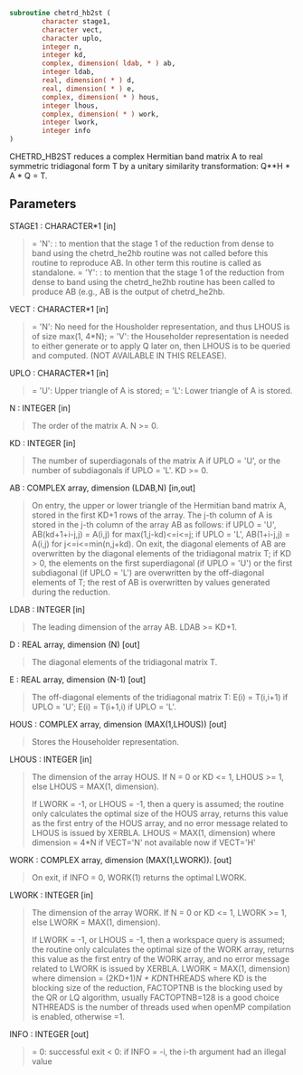 ```fortran
subroutine chetrd_hb2st (
		character stage1,
		character vect,
		character uplo,
		integer n,
		integer kd,
		complex, dimension( ldab, * ) ab,
		integer ldab,
		real, dimension( * ) d,
		real, dimension( * ) e,
		complex, dimension( * ) hous,
		integer lhous,
		complex, dimension( * ) work,
		integer lwork,
		integer info
)
```

CHETRD_HB2ST reduces a complex Hermitian band matrix A to real symmetric
tridiagonal form T by a unitary similarity transformation:
Q**H * A * Q = T.

## Parameters
STAGE1 : CHARACTER*1 [in]
> = 'N':  : to mention that the stage 1 of the reduction
> from dense to band using the chetrd_he2hb routine
> was not called before this routine to reproduce AB.
> In other term this routine is called as standalone.
> = 'Y':  : to mention that the stage 1 of the
> reduction from dense to band using the chetrd_he2hb
> routine has been called to produce AB (e.g., AB is
> the output of chetrd_he2hb.

VECT : CHARACTER*1 [in]
> = 'N':  No need for the Housholder representation,
> and thus LHOUS is of size max(1, 4*N);
> = 'V':  the Householder representation is needed to
> either generate or to apply Q later on,
> then LHOUS is to be queried and computed.
> (NOT AVAILABLE IN THIS RELEASE).

UPLO : CHARACTER*1 [in]
> = 'U':  Upper triangle of A is stored;
> = 'L':  Lower triangle of A is stored.

N : INTEGER [in]
> The order of the matrix A.  N >= 0.

KD : INTEGER [in]
> The number of superdiagonals of the matrix A if UPLO = 'U',
> or the number of subdiagonals if UPLO = 'L'.  KD >= 0.

AB : COMPLEX array, dimension (LDAB,N) [in,out]
> On entry, the upper or lower triangle of the Hermitian band
> matrix A, stored in the first KD+1 rows of the array.  The
> j-th column of A is stored in the j-th column of the array AB
> as follows:
> if UPLO = 'U', AB(kd+1+i-j,j) = A(i,j) for max(1,j-kd)<=i<=j;
> if UPLO = 'L', AB(1+i-j,j)    = A(i,j) for j<=i<=min(n,j+kd).
> On exit, the diagonal elements of AB are overwritten by the
> diagonal elements of the tridiagonal matrix T; if KD > 0, the
> elements on the first superdiagonal (if UPLO = 'U') or the
> first subdiagonal (if UPLO = 'L') are overwritten by the
> off-diagonal elements of T; the rest of AB is overwritten by
> values generated during the reduction.

LDAB : INTEGER [in]
> The leading dimension of the array AB.  LDAB >= KD+1.

D : REAL array, dimension (N) [out]
> The diagonal elements of the tridiagonal matrix T.

E : REAL array, dimension (N-1) [out]
> The off-diagonal elements of the tridiagonal matrix T:
> E(i) = T(i,i+1) if UPLO = 'U'; E(i) = T(i+1,i) if UPLO = 'L'.

HOUS : COMPLEX array, dimension (MAX(1,LHOUS)) [out]
> Stores the Householder representation.

LHOUS : INTEGER [in]
> The dimension of the array HOUS.
> If N = 0 or KD <= 1, LHOUS >= 1, else LHOUS = MAX(1, dimension).
> 
> If LWORK = -1, or LHOUS = -1,
> then a query is assumed; the routine
> only calculates the optimal size of the HOUS array, returns
> this value as the first entry of the HOUS array, and no error
> message related to LHOUS is issued by XERBLA.
> LHOUS = MAX(1, dimension) where
> dimension = 4*N if VECT='N'
> not available now if VECT='H'

WORK : COMPLEX array, dimension (MAX(1,LWORK)). [out]
> On exit, if INFO = 0, WORK(1) returns the optimal LWORK.

LWORK : INTEGER [in]
> The dimension of the array WORK.
> If N = 0 or KD <= 1, LWORK >= 1, else LWORK = MAX(1, dimension).
> 
> If LWORK = -1, or LHOUS = -1,
> then a workspace query is assumed; the routine
> only calculates the optimal size of the WORK array, returns
> this value as the first entry of the WORK array, and no error
> message related to LWORK is issued by XERBLA.
> LWORK = MAX(1, dimension) where
> dimension   = (2KD+1)*N + KD*NTHREADS
> where KD is the blocking size of the reduction,
> FACTOPTNB is the blocking used by the QR or LQ
> algorithm, usually FACTOPTNB=128 is a good choice
> NTHREADS is the number of threads used when
> openMP compilation is enabled, otherwise =1.

INFO : INTEGER [out]
> = 0:  successful exit
> < 0:  if INFO = -i, the i-th argument had an illegal value
